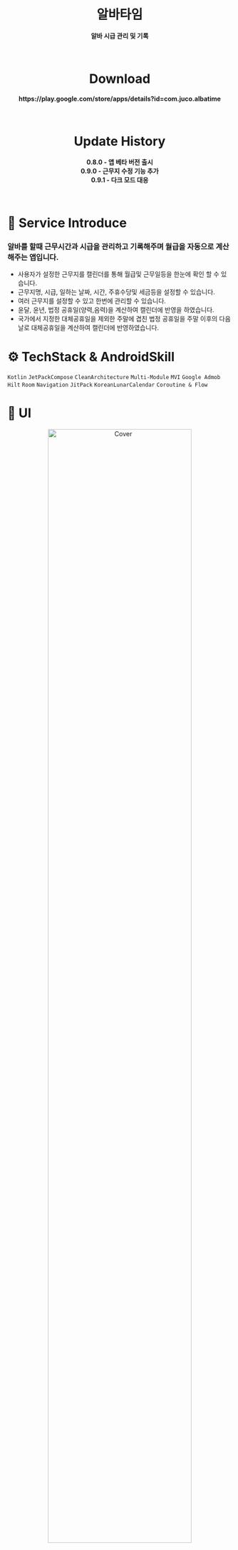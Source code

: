 <h1 align="center"><b>알바타임</b></h1>
<p align="center"><b>알바 시급 관리 및 기록</b></p>

<br>

<h1 align="center"><b>Download</b></h1>
<p align="center"><b>https://play.google.com/store/apps/details?id=com.juco.albatime</b></p>

<br>

<h1 align="center"><b>Update History</b></h1>
<p align="center">
  <b>0.8.0 - 앱 베타 버전 출시</b>
  <br>
  <b>0.9.0 - 근무지 수정 기능 추가</b>
  <br>
  <b>0.9.1 - 다크 모드 대응</b>
</p>

<br>

# 📑 Service Introduce
### 알바를 할때 근무시간과 시급을 관리하고 기록해주며 월급을 자동으로 계산해주는 앱입니다.
- 사용자가 설정한 근무지를 캘린더를 통해 월급및 근무일등을 한눈에 확인 할 수 있습니다.
- 근무지명, 시급, 일하는 날짜, 시간, 주휴수당및 세금등을 설정할 수 있습니다.
- 여러 근무지를 설정할 수 있고 한번에 관리할 수 있습니다.
- 윤달, 윤년, 법정 공휴일(양력,음력)을 계산하여 캘린더에 반영을 하였습니다.
- 국가에서 지정한 대체공휴일을 제외한 주말에 겹친 법정 공휴일을 주말 이후의 다음날로 대체공휴일을 계산하여 캘린더에 반영하였습니다.

# ⚙️ TechStack & AndroidSkill
`Kotlin` `JetPackCompose` `CleanArchitecture` `Multi-Module` `MVI` `Google Admob` `Hilt` `Room` `Navigation` `JitPack` `KoreanLunarCalendar` 
`Coroutine & Flow`

# 📸 UI
<div align="center" >
  <img src="https://github.com/user-attachments/assets/775ceba7-01be-4449-baf4-50306df3dcb7" alt="Cover" width="80%">
</div>

<div align="center">
  <img src="https://github.com/user-attachments/assets/6fe421aa-9f3a-40e7-b456-cfbb8adbd152" alt="albatime_home" width="24%">
  <img src="https://github.com/user-attachments/assets/bc2512f7-8719-4440-af3b-0275d132715e" alt="albatime_cafe_detail" width="24%">
  <img src="https://github.com/user-attachments/assets/015eb675-fa59-4081-902e-bfe936b429bd" alt="albatime_store_detail" width="24%">
  <br>
  <img src="https://github.com/user-attachments/assets/625617e4-3443-4a9a-b224-16c12bd7fbea" alt="albatime_adder" width="24%">
  <img src="https://github.com/user-attachments/assets/dbabd7e7-a92d-421c-b580-040cfc8b14e4" alt="albatime_calendar" width="24%">
</div>
